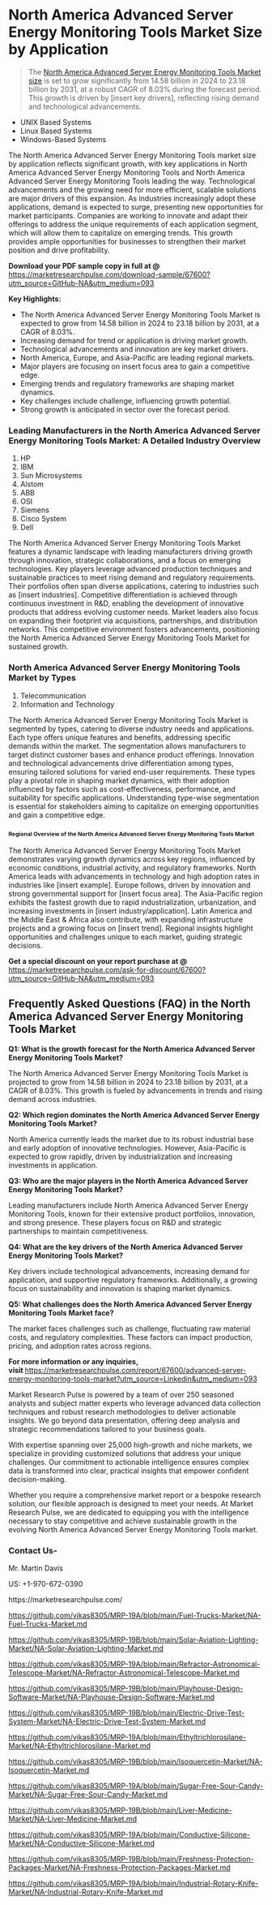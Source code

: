 <h1>North America Advanced Server Energy Monitoring Tools Market&nbsp;Size by Application</h1><blockquote><p>The <a href="https://marketresearchpulse.com/download-sample/67600?utm_source=GitHub-NA&amp;utm_medium=093">North America Advanced Server Energy Monitoring Tools Market size</a> is set to grow significantly from 14.58 billion in 2024 to 23.18 billion by 2031, at a robust CAGR of 8.03% during the forecast period. This growth is driven by [insert key drivers], reflecting rising demand and technological advancements.</p></blockquote><ul><li>UNIX Based Systems <li> Linux Based Systems <li> Windows-Based Systems</li></ul><p>The North America Advanced Server Energy Monitoring Tools market size by application reflects significant growth, with key applications in North America Advanced Server Energy Monitoring Tools and North America Advanced Server Energy Monitoring Tools leading the way. Technological advancements and the growing need for more efficient, scalable solutions are major drivers of this expansion. As industries increasingly adopt these applications, demand is expected to surge, presenting new opportunities for market participants. Companies are working to innovate and adapt their offerings to address the unique requirements of each application segment, which will allow them to capitalize on emerging trends. This growth provides ample opportunities for businesses to strengthen their market position and drive profitability.</p><p><strong>Download your PDF sample copy in full at @ </strong><a href="https://marketresearchpulse.com/download-sample/67600?utm_source=GitHub-NA&amp;utm_medium=093">https://marketresearchpulse.com/download-sample/67600?utm_source=GitHub-NA&amp;utm_medium=093</a></p><p><strong>Key Highlights: </strong></p><ul><li>The North America Advanced Server Energy Monitoring Tools Market is expected to grow from 14.58 billion in 2024 to 23.18 billion by 2031, at a CAGR of 8.03%.</li><li>Increasing demand for trend or application is driving market growth.</li><li>Technological advancements and innovation are key market drivers.</li><li>North America, Europe, and Asia-Pacific are leading regional markets.</li><li>Major players are focusing on insert focus area to gain a competitive edge.</li><li>Emerging trends and regulatory frameworks are shaping market dynamics.</li><li>Key challenges include challenge, influencing growth potential.</li><li>Strong growth is anticipated in sector over the forecast period.</li></ul><h3>Leading Manufacturers in the North America Advanced Server Energy Monitoring Tools Market: A Detailed Industry Overview</h3><ol><li>HP</li><li>IBM</li><li>Sun Microsystems</li><li>Alstom</li><li>ABB</li><li>OSI</li><li>Siemens</li><li>Cisco System</li><li>Dell</li></ol><div class="flex max-w-full flex-col flex-grow"><div class="min-h-8 text-message flex w-full flex-col items-end gap-2 whitespace-normal break-words [.text-message+&amp;]:mt-5" dir="auto" data-message-author-role="assistant" data-message-id="fd8432e4-4910-450d-b182-61b7bfb0a01f" data-message-model-slug="gpt-4o"><div class="flex w-full flex-col gap-1 empty:hidden first:pt-[3px]"><div class="markdown prose w-full break-words dark:prose-invert light"><p>The North America Advanced Server Energy Monitoring Tools Market features a dynamic landscape with leading manufacturers driving growth through innovation, strategic collaborations, and a focus on emerging technologies. Key players leverage advanced production techniques and sustainable practices to meet rising demand and regulatory requirements. Their portfolios often span diverse applications, catering to industries such as [insert industries]. Competitive differentiation is achieved through continuous investment in R&amp;D, enabling the development of innovative products that address evolving customer needs. Market leaders also focus on expanding their footprint via acquisitions, partnerships, and distribution networks. This competitive environment fosters advancements, positioning the North America Advanced Server Energy Monitoring Tools Market for sustained growth.</p></div></div></div></div><h3>North America Advanced Server Energy Monitoring Tools Market by Types</h3><ol><li>Telecommunication <li> Information and Technology</li></ol><div class="flex max-w-full flex-col flex-grow"><div class="min-h-8 text-message flex w-full flex-col items-end gap-2 whitespace-normal break-words [.text-message+&amp;]:mt-5" dir="auto" data-message-author-role="assistant" data-message-id="084470be-0bb7-4664-bddf-5156b4f41249" data-message-model-slug="gpt-4o-mini"><div class="flex w-full flex-col gap-1 empty:hidden first:pt-[3px]"><div class="markdown prose w-full break-words dark:prose-invert light"><p>The North America Advanced Server Energy Monitoring Tools Market is segmented by types, catering to diverse industry needs and applications. Each type offers unique features and benefits, addressing specific demands within the market. The segmentation allows manufacturers to target distinct customer bases and enhance product offerings. Innovation and technological advancements drive differentiation among types, ensuring tailored solutions for varied end-user requirements. These types play a pivotal role in shaping market dynamics, with their adoption influenced by factors such as cost-effectiveness, performance, and suitability for specific applications. Understanding type-wise segmentation is essential for stakeholders aiming to capitalize on emerging opportunities and gain a competitive edge.</p></div></div></div></div><h3><span style="font-size: 11px;">Regional Overview of the North America Advanced Server Energy Monitoring Tools Market</span></h3><div class="flex max-w-full flex-col flex-grow"><div class="min-h-8 text-message flex w-full flex-col items-end gap-2 whitespace-normal break-words [.text-message+&amp;]:mt-5" dir="auto" data-message-author-role="assistant" data-message-id="e9038762-ce64-4e30-91c9-9bd413514231" data-message-model-slug="gpt-4o-mini"><div class="flex w-full flex-col gap-1 empty:hidden first:pt-[3px]"><div class="markdown prose w-full break-words dark:prose-invert light"><p>The North America Advanced Server Energy Monitoring Tools Market demonstrates varying growth dynamics across key regions, influenced by economic conditions, industrial activity, and regulatory frameworks. North America leads with advancements in technology and high adoption rates in industries like [insert example]. Europe follows, driven by innovation and strong governmental support for [insert focus area]. The Asia-Pacific region exhibits the fastest growth due to rapid industrialization, urbanization, and increasing investments in [insert industry/application]. Latin America and the Middle East &amp; Africa also contribute, with expanding infrastructure projects and a growing focus on [insert trend]. Regional insights highlight opportunities and challenges unique to each market, guiding strategic decisions.</p></div></div></div></div><p><strong>Get a special discount on your report purchase at @ </strong><a href="https://marketresearchpulse.com/ask-for-discount/67600?utm_source=GitHub-NA&amp;utm_medium=093">https://marketresearchpulse.com/ask-for-discount/67600?utm_source=GitHub-NA&amp;utm_medium=093</a></p><h2>Frequently Asked Questions (FAQ) in the North America Advanced Server Energy Monitoring Tools Market</h2><p><strong>Q1: What is the growth forecast for the North America Advanced Server Energy Monitoring Tools Market?</strong></p><p>The North America Advanced Server Energy Monitoring Tools Market is projected to grow from 14.58 billion in 2024 to 23.18 billion by 2031, at a CAGR of 8.03%. This growth is fueled by advancements in trends and rising demand across industries.</p><p><strong>Q2: Which region dominates the North America Advanced Server Energy Monitoring Tools Market?</strong></p><p>North America currently leads the market due to its robust industrial base and early adoption of innovative technologies. However, Asia-Pacific is expected to grow rapidly, driven by industrialization and increasing investments in application.</p><p><strong>Q3: Who are the major players in the North America Advanced Server Energy Monitoring Tools Market?</strong></p><p>Leading manufacturers include North America Advanced Server Energy Monitoring Tools, known for their extensive product portfolios, innovation, and strong presence. These players focus on R&amp;D and strategic partnerships to maintain competitiveness.</p><p><strong>Q4: What are the key drivers of the North America Advanced Server Energy Monitoring Tools Market?</strong></p><p>Key drivers include technological advancements, increasing demand for application, and supportive regulatory frameworks. Additionally, a growing focus on sustainability and innovation is shaping market dynamics.</p><p><strong>Q5: What challenges does the North America Advanced Server Energy Monitoring Tools Market face?</strong></p><p>The market faces challenges such as challenge, fluctuating raw material costs, and regulatory complexities. These factors can impact production, pricing, and adoption rates across regions.</p><p><strong>For more information or any inquiries, visit&nbsp;</strong><a href="https://marketresearchpulse.com/report/67600/advanced-server-energy-monitoring-tools-market?utm_source=Linkedin&utm_medium=093">https://marketresearchpulse.com/report/67600/advanced-server-energy-monitoring-tools-market?utm_source=Linkedin&utm_medium=093</a></p><p>Market Research Pulse is powered by a team of over 250 seasoned analysts and subject matter experts who leverage advanced data collection techniques and robust research methodologies to deliver actionable insights. We go beyond data presentation, offering deep analysis and strategic recommendations tailored to your business goals.</p><p>With expertise spanning over 25,000 high-growth and niche markets, we specialize in providing customized solutions that address your unique challenges. Our commitment to actionable intelligence ensures complex data is transformed into clear, practical insights that empower confident decision-making.</p><p>Whether you require a comprehensive market report or a bespoke research solution, our flexible approach is designed to meet your needs. At Market Research Pulse, we are dedicated to equipping you with the intelligence necessary to stay competitive and achieve sustainable growth in the evolving North America Advanced Server Energy Monitoring Tools market.</p><h3><strong>Contact Us-</strong></h3><p>Mr. Martin Davis</p><p>US: +1-970-672-0390</p><p>https://marketresearchpulse.com/</p><p><a href="https://github.com/vikas8305/MRP-19A/blob/main/Fuel-Trucks-Market/NA-Fuel-Trucks-Market.md">https://github.com/vikas8305/MRP-19A/blob/main/Fuel-Trucks-Market/NA-Fuel-Trucks-Market.md</a></p><p><a href="https://github.com/vikas8305/MRP-19B/blob/main/Solar-Aviation-Lighting-Market/NA-Solar-Aviation-Lighting-Market.md">https://github.com/vikas8305/MRP-19B/blob/main/Solar-Aviation-Lighting-Market/NA-Solar-Aviation-Lighting-Market.md</a></p><p><a href="https://github.com/vikas8305/MRP-19A/blob/main/Refractor-Astronomical-Telescope-Market/NA-Refractor-Astronomical-Telescope-Market.md">https://github.com/vikas8305/MRP-19A/blob/main/Refractor-Astronomical-Telescope-Market/NA-Refractor-Astronomical-Telescope-Market.md</a></p><p><a href="https://github.com/vikas8305/MRP-19B/blob/main/Playhouse-Design-Software-Market/NA-Playhouse-Design-Software-Market.md">https://github.com/vikas8305/MRP-19B/blob/main/Playhouse-Design-Software-Market/NA-Playhouse-Design-Software-Market.md</a></p><p><a href="https://github.com/vikas8305/MRP-19B/blob/main/Electric-Drive-Test-System-Market/NA-Electric-Drive-Test-System-Market.md">https://github.com/vikas8305/MRP-19B/blob/main/Electric-Drive-Test-System-Market/NA-Electric-Drive-Test-System-Market.md</a></p><p><a href="https://github.com/vikas8305/MRP-19A/blob/main/Ethyltrichlorosilane-Market/NA-Ethyltrichlorosilane-Market.md">https://github.com/vikas8305/MRP-19A/blob/main/Ethyltrichlorosilane-Market/NA-Ethyltrichlorosilane-Market.md</a></p><p><a href="https://github.com/vikas8305/MRP-19B/blob/main/Isoquercetin-Market/NA-Isoquercetin-Market.md">https://github.com/vikas8305/MRP-19B/blob/main/Isoquercetin-Market/NA-Isoquercetin-Market.md</a></p><p><a href="https://github.com/vikas8305/MRP-19A/blob/main/Sugar-Free-Sour-Candy-Market/NA-Sugar-Free-Sour-Candy-Market.md">https://github.com/vikas8305/MRP-19A/blob/main/Sugar-Free-Sour-Candy-Market/NA-Sugar-Free-Sour-Candy-Market.md</a></p><p><a href="https://github.com/vikas8305/MRP-19B/blob/main/Liver-Medicine-Market/NA-Liver-Medicine-Market.md">https://github.com/vikas8305/MRP-19B/blob/main/Liver-Medicine-Market/NA-Liver-Medicine-Market.md</a></p><p><a href="https://github.com/vikas8305/MRP-19A/blob/main/Conductive-Silicone-Market/NA-Conductive-Silicone-Market.md">https://github.com/vikas8305/MRP-19A/blob/main/Conductive-Silicone-Market/NA-Conductive-Silicone-Market.md</a></p><p><a href="https://github.com/vikas8305/MRP-19B/blob/main/Freshness-Protection-Packages-Market/NA-Freshness-Protection-Packages-Market.md">https://github.com/vikas8305/MRP-19B/blob/main/Freshness-Protection-Packages-Market/NA-Freshness-Protection-Packages-Market.md</a></p><p><a href="https://github.com/vikas8305/MRP-19A/blob/main/Industrial-Rotary-Knife-Market/NA-Industrial-Rotary-Knife-Market.md">https://github.com/vikas8305/MRP-19A/blob/main/Industrial-Rotary-Knife-Market/NA-Industrial-Rotary-Knife-Market.md</a></p>
